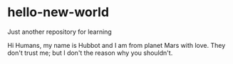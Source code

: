 # hello-new-world
Just another repository for learning

Hi Humans, my name is Hubbot and I am from planet Mars with love.
They don't trust me; but I don't the reason why you shouldn't.
